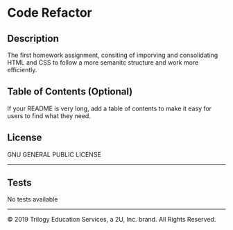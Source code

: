 # Code Refactor

## Description 

The first homework assignment, consiting of imporving and consolidating HTML and CSS to follow a more semanitc structure and work more efficiently.


## Table of Contents (Optional)

If your README is very long, add a table of contents to make it easy for users to find what they need.



## License

GNU GENERAL PUBLIC LICENSE


---


## Tests

No tests available


---
© 2019 Trilogy Education Services, a 2U, Inc. brand. All Rights Reserved.